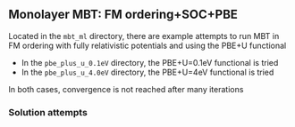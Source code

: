 ## Monolayer MBT: FM ordering+SOC+PBE
Located in the `mbt_ml` directory, there are example attempts to run MBT in
FM ordering with fully relativistic potentials and using the PBE+U
functional

* In the `pbe_plus_u_0.1eV` directory, the PBE+U=0.1eV functional is tried
* In the `pbe_plus_u_4.0eV` directory, the PBE+U=4eV functional is tried

In both cases, convergence is not reached after many iterations

### Solution attempts
